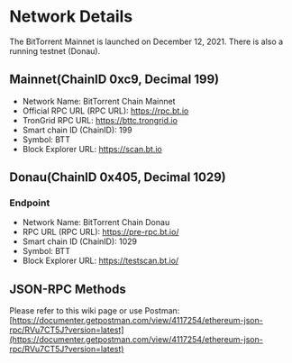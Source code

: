 # Network Details

The BitTorrent Mainnet is launched on December 12, 2021. There is also a running testnet (Donau).

## Mainnet(ChainID 0xc9, Decimal 199)

* Network Name: BitTorrent Chain Mainnet
* Official RPC URL (RPC URL): https://rpc.bt.io
* TronGrid RPC URL: https://bttc.trongrid.io
* Smart chain ID (ChainID): 199
* Symbol: BTT
* Block Explorer URL: https://scan.bt.io

## Donau(ChainID 0x405, Decimal 1029)

### Endpoint

* Network Name: BitTorrent Chain Donau
* RPC URL (RPC URL): https://pre-rpc.bt.io/
* Smart chain ID (ChainID): 1029
* Symbol: BTT
* Block Explorer URL: https://testscan.bt.io/

## JSON-RPC Methods

Please refer to this wiki page or use Postman: [https://documenter.getpostman.com/view/4117254/ethereum-json-rpc/RVu7CT5J?version=latest](https://documenter.getpostman.com/view/4117254/ethereum-json-rpc/RVu7CT5J?version=latest)